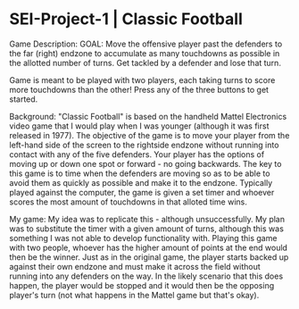 # SEI-Project-1 | Classic Football

Game Description:
GOAL: Move the offensive player past the defenders to the far (right) endzone to accumulate as many touchdowns as possible in the allotted number of turns. Get tackled by a defender and lose that turn.

Game is meant to be played with two players, each taking turns to score more touchdowns than the other! Press any of the three buttons to get started.


Background: 
"Classic Football" is based on the handheld Mattel Electronics video game that I would play when I was younger (although it was first released in 1977). The objective of the game is to move your player from the left-hand side of the screen to the rightside endzone without running into contact with any of the five defenders. Your player has the options of moving up or down one spot or forward - no going backwards. The key to this game is to time when the defenders are moving so as to be able to avoid them as quickly as possible and make it to the endzone. Typically played against the computer, the game is given a set timer and whoever scores the most amount of touchdowns in that alloted time wins. 

My game: 
My idea was to replicate this - although unsuccessfully. My plan was to substitute the timer with a given amount of turns, although this was something I was not able to develop functionality with. Playing this game with two people, whoever has the higher amount of points at the end would then be the winner. Just as in the original game, the player starts backed up against their own endzone and must make it across the field without running into any defenders on the way. In the likely scenario that this does happen, the player would be stopped and it would then be the opposing player's turn (not what happens in the Mattel game but that's okay). 
